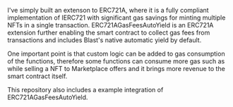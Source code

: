 I've simply built an extenson to ERC721A, where it is a fully compliant implementation of IERC721 with significant gas savings for minting multiple NFTs in a single transaction. ERC721AGasFeesAutoYield is an ERC721A extension further enabling the smart contract to collect gas fees from transactions and includes Blast's native automatic yield by default.

One important point is that custom logic can be added to gas consumption of the functions, therefore some functions can consume more gas such as while selling a NFT to Marketplace offers and it brings more revenue to the smart contract itself.

This repository also includes a example integration of ERC721AGasFeesAutoYield.

